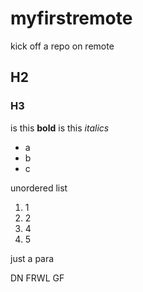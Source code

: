 # myfirstremote
kick off a repo on remote
## H2
### H3

is this **bold**
is this *italics*
- a
- b
- c

unordered list
1. 1
1. 2
1. 4
1. 5

just a para

DN
FRWL
GF



